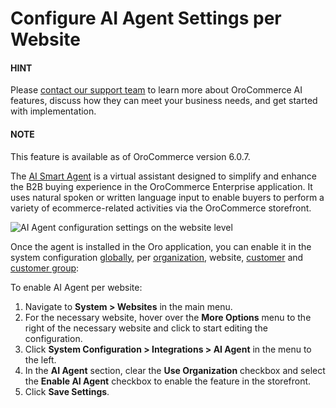 <a id="website-configuration-ai-agent-settings"></a>

# Configure AI Agent Settings per Website

#### HINT
Please <a href="https://oroinc.com/contact-us/" target="_blank">contact our support team</a> to learn more about OroCommerce AI features, discuss how they can meet your business needs, and get started with implementation.

#### NOTE
This feature is available as of OroCommerce version 6.0.7.

The [AI Smart Agent](../../../../../../concept-guides/ai/index.md#concept-guide-ai) is a virtual assistant designed to simplify and enhance the B2B buying experience in the OroCommerce Enterprise application. It uses natural spoken or written language input to enable buyers to perform a variety of ecommerce-related activities via the OroCommerce storefront.

![AI Agent configuration settings on the website level](user/img/system/websites/web_configuration/ai-config-web.png)

Once the agent is installed in the Oro application, you can enable it in the system configuration [globally](../../../../configuration/system/integrations/ai-agent.md#admin-configuration-ai-agent-settings), per [organization](../../../../user-management/organizations/org-configuration/general-setup-org/integrations/organization-ai-agent.md#organization-ai-agent-settings), website, [customer](../../../../../customers/customers/customer-configuration/system-configuration/integrations/customer-ai-agent-setting.md#user-guide-customer-configuration-settings-ai-agent) and [customer group](../../../../../customers/customer-groups/customer-group-configuration/system-configuration/integrations/customer-group-ai-agent.md#user-guide-customer-groups-configuration-settings-ai-agent):

To enable AI Agent per website:

1. Navigate to **System > Websites** in the main menu.
2. For the necessary website, hover over the <i class="fa fa-ellipsis-h fa-lg" aria-hidden="true"></i> **More Options** menu to the right of the necessary website and click <i class="fas fa-cog" aria-hidden="true"></i> to start editing the configuration.
3. Click **System Configuration > Integrations > AI Agent** in the menu to the left.
4. In the **AI Agent** section, clear the **Use Organization** checkbox and select the **Enable AI Agent** checkbox to enable the feature in the storefront.
5. Click **Save Settings**.

<!-- fa-bars = fa-navicon -->
<!-- Ic Tiles is used as Set As Default in saved views, and as tiles in display layout options -->
<!-- IcPencil refers to Rename in Commerce and Inline Editing in CRM -->
<!-- Check mark in the square. -->
<!-- SortDesc is also used as drop-down arrow -->
<!-- A -->
<!-- B -->
<!-- C -->
<!-- D -->
<!-- E -->
<!-- F -->
<!-- G -->
<!-- H -->
<!-- I -->
<!-- L -->
<!-- M -->
<!-- P -->
<!-- R -->
<!-- S -->
<!-- T -->
<!-- U -->
<!-- Z -->
